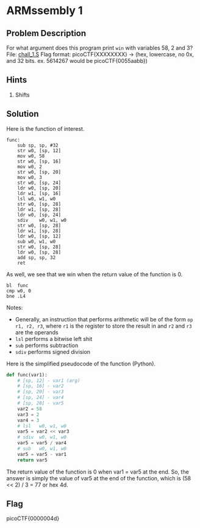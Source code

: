 # ARMssembly 1

## Problem Description

For what argument does this program print `win` with variables 58, 2 and 3? File: [chall_1.S](https://mercury.picoctf.net/static/1c8d50e39cf00d144e6a72119f68c16c/chall_1.S) Flag format: picoCTF{XXXXXXXX} -> (hex, lowercase, no 0x, and 32 bits. ex. 5614267 would be picoCTF{0055aabb})

## Hints

1. Shifts

## Solution

Here is the function of interest.

```arm
func:
	sub	sp, sp, #32
	str	w0, [sp, 12]
	mov	w0, 58
	str	w0, [sp, 16]
	mov	w0, 2
	str	w0, [sp, 20]
	mov	w0, 3
	str	w0, [sp, 24]
	ldr	w0, [sp, 20]
	ldr	w1, [sp, 16]
	lsl	w0, w1, w0
	str	w0, [sp, 28]
	ldr	w1, [sp, 28]
	ldr	w0, [sp, 24]
	sdiv	w0, w1, w0
	str	w0, [sp, 28]
	ldr	w1, [sp, 28]
	ldr	w0, [sp, 12]
	sub	w0, w1, w0
	str	w0, [sp, 28]
	ldr	w0, [sp, 28]
	add	sp, sp, 32
	ret
```

As well, we see that we win when the return value of the function is 0.

```arm
bl	func
cmp	w0, 0
bne	.L4
```

Notes:
- Generally, an instruction that performs arithmetic will be of the form `op r1, r2, r3`, where `r1` is the register to store the result in and `r2` and `r3` are the operands
- `lsl` performs a bitwise left shit
- `sub` performs subtraction
- `sdiv` performs signed division

Here is the simplified pseudocode of the function (Python).

```python
def func(var1):
	# [sp, 12] - var1 (arg)
	# [sp, 16] - var2
	# [sp, 20] - var3
	# [sp, 24] - var4
	# [sp, 28] - var5
	var2 = 58
	var3 = 2
	var4 = 3
	# lsl	w0, w1, w0
	var5 = var2 << var3
	# sdiv	w0, w1, w0
	var5 = var5 / var4
	# sub	w0, w1, w0
	var5 = var5 - var1
	return var5 
```

The return value of the function is 0 when var1 = var5 at the end. So, the answer is simply the value of var5 at the end of the function, which is (58 << 2) / 3 = 77 or hex 4d.

## Flag

picoCTF{0000004d}

